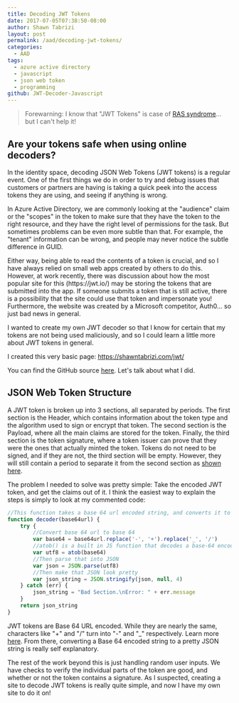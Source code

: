 ```yaml
---
title: Decoding JWT Tokens
date: 2017-07-05T07:38:50-08:00
author: Shawn Tabrizi
layout: post
permalink: /aad/decoding-jwt-tokens/
categories:
  - AAD
tags:
  - azure active directory
  - javascript
  - json web token
  - programming
github: JWT-Decoder-Javascript
---
```

<blockquote>Forewarning: I know that "JWT Tokens" is case of <a href="https://en.wikipedia.org/wiki/RAS_syndrome">RAS syndrome</a>... but I can't help it!</blockquote></p>
<h2>Are your tokens safe when using online decoders?</h2>
<p>In the identity space, decoding JSON Web Tokens (JWT tokens) is a regular event. One of the first things we do in order to try and debug issues that customers or partners are having is taking a quick peek into the access tokens they are using, and seeing if anything is wrong.</p>

<p>In Azure Active Directory, we are commonly looking at the "audience" claim or the "scopes" in the token to make sure that they have the token to the right resource, and they have the right level of permissions for the task. But sometimes problems can be even more subtle than that. For example, the "tenant" information can be wrong, and people may never notice the subtle difference in GUID.</p>

<p>Either way, being able to read the contents of a token is crucial, and so I have always relied on small web apps created by others to do this. However, at work recently, there was discussion about how the most popular site for this (https://jwt.io/) may be storing the tokens that are submitted into the app. If someone submits a token that is still active, there is a possibility that the site could use that token and impersonate you! Furthermore, the website was created by a Microsoft competitor, Auth0... so just bad news in general.</p>

<p>I wanted to create my own JWT decoder so that I know for certain that my tokens are not being used maliciously, and so I could learn a little more about JWT tokens in general.</p>

<p>I created this very basic page: <a href="https://shawntabrizi.com/jwt/">https://shawntabrizi.com/jwt/</a></p>

<p>You can find the GitHub source <a href="https://github.com/shawntabrizi/JWT-Decoder-Javascript">here</a>. Let's talk about what I did.</p>

<h2>JSON Web Token Structure</h2>

<p>A JWT token is broken up into 3 sections, all separated by periods. The first section is the Header, which contains information about the token type and the algorithm used to sign or encrypt that token. The second section is the Payload, where all the main claims are stored for the token. Finally, the third section is the token signature, where a token issuer can prove that they were the ones that actually minted the token. Tokens do not need to be signed, and if they are not, the third section will be empty. However, they will still contain a period to separate it from the second section as <a href="https://tools.ietf.org/html/rfc7519#section-6.1">shown here</a>.</p>

<p>The problem I needed to solve was pretty simple: Take the encoded JWT token, and get the claims out of it. I think the easiest way to explain the steps is simply to look at my commented code:</p>

```javascript
//This function takes a base 64 url encoded string, and converts it to a JSON object... using a few steps.
function decoder(base64url) {
    try {
        //Convert base 64 url to base 64
        var base64 = base64url.replace('-', '+').replace('_', '/')
        //atob() is a built in JS function that decodes a base-64 encoded string
        var utf8 = atob(base64)
        //Then parse that into JSON
        var json = JSON.parse(utf8)
        //Then make that JSON look pretty
        var json_string = JSON.stringify(json, null, 4)
    } catch (err) {
        json_string = "Bad Section.\nError: " + err.message
    }
    return json_string
}
```

<p>JWT tokens are Base 64 URL encoded. While they are nearly the same, characters like "+" and "/" turn into "-" and "_" respectively. Learn more <a href="https://en.wikipedia.org/wiki/Base64#URL_applications">here</a>. From there, converting a Base 64 encoded string to a pretty JSON string is really self explanatory.</p>

<p>The rest of the work beyond this is just handling random user inputs. We have checks to verify the individual parts of the token are good, and whether or not the token contains a signature. As I suspected, creating a site to decode JWT tokens is really quite simple, and now I have my own site to do it on!</p>